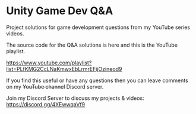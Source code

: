 # Unity Game Dev Q&A

Project solutions for game development questions from my YouTube series videos.

The source code for the Q&amp;A solutions is here and this is the YouTube playlist. 

https://www.youtube.com/playlist?list=PLfKMG2CcLNaKmwxEbLrmrEFijOzineod9

If you find this useful or have any questions then you can leave comments on my ~~YouTube channel~~ Discord server.

Join my Discord Server to discuss my projects & videos: https://discord.gg/4XEwwqaVf9